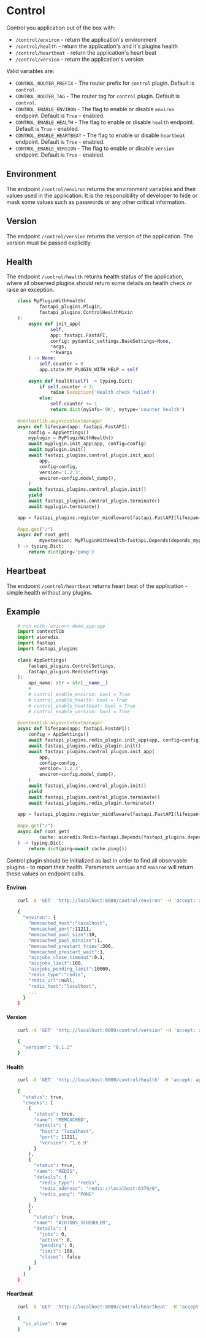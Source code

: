 # Control
Control you application out of the box with:
* `/control/environ` - return the application's environment
* `/control/health` - return the application's and it's plugins health
* `/control/heartbeat` - return the application's heart beat
* `/control/version` - return the application's version

Valid variables are:
* `CONTROL_ROUTER_PREFIX` - The router prefix for `control` plugin. Default is `control`.
* `CONTROL_ROUTER_TAG` - The router tag for `control` plugin. Default is `control`.
* `CONTROL_ENABLE_ENVIRON` - The flag to enable or disable `environ` endpoint. Default is `True` - enabled.
* `CONTROL_ENABLE_HEALTH` - The flag to enable or disable `health` endpoint. Default is `True` - enabled.
* `CONTROL_ENABLE_HEARTBEAT` - The flag to enable or disable `heartbeat` endpoint. Default is `True` - enabled.
* `CONTROL_ENABLE_VERSION` - The flag to enable or disable `version` endpoint. Default is `True` - enabled.

## Environment
The endpoint `/control/environ` returns the environment variables and their
values used in the application. It is the responsibility of developer to hide
or mask some values such as passwords or any other critical information.

## Version
The endpoint `/control/version` returns the version of the application. The
version must be passed explicitly.

## Health
The endpoint `/control/health` returns health status of the application, where
all observed plugins should return some details on health check or raise an
exception.

```python
	class MyPluginWithHealth(
	        fastapi_plugins.Plugin,
	        fastapi_plugins.ControlHealthMixin
	):
	    async def init_app(
	            self,
	            app: fastapi.FastAPI,
	            config: pydantic_settings.BaseSettings=None,
	            *args,
	            **kwargs
	    ) -> None:
	        self.counter = 0
	        app.state.MY_PLUGIN_WITH_HELP = self
	
	    async def health(self) -> typing.Dict:
	        if self.counter > 3:
	            raise Exception('Health check failed')
	        else:
	            self.counter += 1
	            return dict(myinfo='OK', mytype='counter health')
	
	@contextlib.asynccontextmanager
    async def lifespan(app: fastapi.FastAPI):
        config = AppSettings()
	    myplugin = MyPluginWithHealth()
	    await myplugin.init_app(app, config=config)
	    await myplugin.init()
	    await fastapi_plugins.control_plugin.init_app(
	        app,
	        config=config,
	        version='1.2.3',
	        environ=config.model_dump(),
	    )
	    await fastapi_plugins.control_plugin.init()
	    yield
	    await fastapi_plugins.control_plugin.terminate()
	    await myplugin.terminate()

	app = fastapi_plugins.register_middleware(fastapi.FastAPI(lifespan=lifespan))
	
	@app.get("/")
	async def root_get(
	        myextension: MyPluginWithHealth=fastapi.Depends(depends_myplugin),
	) -> typing.Dict:
	    return dict(ping='pong')
```

## Heartbeat
The endpoint `/control/heartbeat` returns heart beat of the application - simple health without any plugins.

## Example
```python
    # run with `uvicorn demo_app:app`
    import contextlib
    import aioredis
    import fastapi
    import fastapi_plugins
    
    class AppSettings(
        fastapi_plugins.ControlSettings,
        fastapi_plugins.RedisSettings
    ):
        api_name: str = str(__name__)
        #
        # control_enable_environ: bool = True
        # control_enable_health: bool = True
        # control_enable_heartbeat: bool = True
        # control_enable_version: bool = True
    
    @contextlib.asynccontextmanager
    async def lifespan(app: fastapi.FastAPI):
        config = AppSettings()
        await fastapi_plugins.redis_plugin.init_app(app, config=config)
        await fastapi_plugins.redis_plugin.init()
        await fastapi_plugins.control_plugin.init_app(
            app,
            config=config,
            version='1.2.3',
            environ=config.model_dump(),
        )
        await fastapi_plugins.control_plugin.init()
        yield
        await fastapi_plugins.control_plugin.terminate()
        await fastapi_plugins.redis_plugin.terminate()
    
    app = fastapi_plugins.register_middleware(fastapi.FastAPI(lifespan=lifespan))
    
    @app.get("/")
    async def root_get(
            cache: aioredis.Redis=fastapi.Depends(fastapi_plugins.depends_redis),
    ) -> typing.Dict:
        return dict(ping=await cache.ping())
```

Control plugin should be initialized as last in order to find all observable
plugins - to report their health.
Parameters `version` and `environ` will return these values on endpoint calls.

#### Environ
```bash
	curl -X 'GET' 'http://localhost:8000/control/environ' -H 'accept: application/json'
	
	{
	  "environ": {
	    "memcached_host":"localhost",
	    "memcached_port":11211,
	    "memcached_pool_size":10,
	    "memcached_pool_minsize":1,
	    "memcached_prestart_tries":300,
	    "memcached_prestart_wait":1,
	    "aiojobs_close_timeout":0.1,
	    "aiojobs_limit":100,
	    "aiojobs_pending_limit":10000,
	    "redis_type":"redis",
	    "redis_url":null,
	    "redis_host":"localhost",
	    ...
	  }
	}
```

#### Version
```bash
	curl -X 'GET' 'http://localhost:8000/control/version' -H 'accept: application/json'
	
	{
	  "version": "0.1.2"
	}
```

#### Health
```bash
	curl -X 'GET' 'http://localhost:8000/control/health' -H 'accept: application/json'
	
	{
	  "status": true,
	  "checks": [
	    {
	      "status": true,
	      "name": "MEMCACHED",
	      "details": {
	        "host": "localhost",
	        "port": 11211,
	        "version": "1.6.9"
	      }
	    },
	    {
	      "status": true,
	      "name": "REDIS",
	      "details": {
	        "redis_type": "redis",
	        "redis_address": "redis://localhost:6379/0",
	        "redis_pong": "PONG"
	      }
	    },
	    {
	      "status": true,
	      "name": "AIOJOBS_SCHEDULER",
	      "details": {
	        "jobs": 0,
	        "active": 0,
	        "pending": 0,
	        "limit": 100,
	        "closed": false
	      }
	    }
	  ]
	}
```

#### Heartbeat
```bash
	curl -X 'GET' 'http://localhost:8000/control/heartbeat' -H 'accept: application/json'
	
	{
	  "is_alive": true
	}
```
